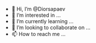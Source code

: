 - 👋 Hi, I’m @Diorsapaev
- 👀 I’m interested in ...
- 🌱 I’m currently learning ...
- 💞️ I’m looking to collaborate on ...
- 📫 How to reach me ...

<!---
Diorsapaev/Diorsapaev is a ✨ special ✨ repository because its `README.md` (this file) appears on your GitHub profile.
You can click the Preview link to take a look at your changes.
--->
